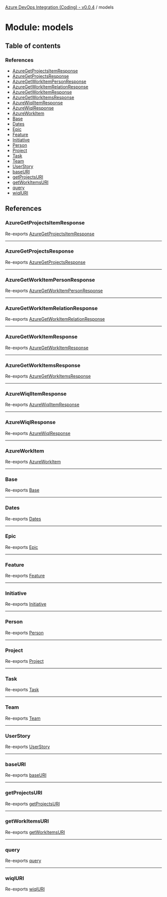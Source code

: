 [Azure DevOps Integration (Coding) - v0.0.4](../README.md) / models

# Module: models

## Table of contents

### References

- [AzureGetProjectsItemResponse](models.md#azuregetprojectsitemresponse)
- [AzureGetProjectsResponse](models.md#azuregetprojectsresponse)
- [AzureGetWorkItemPersonResponse](models.md#azuregetworkitempersonresponse)
- [AzureGetWorkItemRelationResponse](models.md#azuregetworkitemrelationresponse)
- [AzureGetWorkItemResponse](models.md#azuregetworkitemresponse)
- [AzureGetWorkItemsResponse](models.md#azuregetworkitemsresponse)
- [AzureWiqlItemResponse](models.md#azurewiqlitemresponse)
- [AzureWiqlResponse](models.md#azurewiqlresponse)
- [AzureWorkItem](models.md#azureworkitem)
- [Base](models.md#base)
- [Dates](models.md#dates)
- [Epic](models.md#epic)
- [Feature](models.md#feature)
- [Initiative](models.md#initiative)
- [Person](models.md#person)
- [Project](models.md#project)
- [Task](models.md#task)
- [Team](models.md#team)
- [UserStory](models.md#userstory)
- [baseURI](models.md#baseuri)
- [getProjectsURI](models.md#getprojectsuri)
- [getWorkItemsURI](models.md#getworkitemsuri)
- [query](models.md#query)
- [wiqlURI](models.md#wiqluri)

## References

### AzureGetProjectsItemResponse

Re-exports [AzureGetProjectsItemResponse](../classes/models_azureDevOps_getProjects_azureGetProjectsItemResponse.AzureGetProjectsItemResponse.md)

___

### AzureGetProjectsResponse

Re-exports [AzureGetProjectsResponse](../classes/models_azureDevOps_getProjects_azureGetProjectsResponse.AzureGetProjectsResponse.md)

___

### AzureGetWorkItemPersonResponse

Re-exports [AzureGetWorkItemPersonResponse](../classes/models_azureDevOps_getWorkItems_azureGetWorkItemPersonResponse.AzureGetWorkItemPersonResponse.md)

___

### AzureGetWorkItemRelationResponse

Re-exports [AzureGetWorkItemRelationResponse](../classes/models_azureDevOps_getWorkItems_azureGetWorkItemRelationResponse.AzureGetWorkItemRelationResponse.md)

___

### AzureGetWorkItemResponse

Re-exports [AzureGetWorkItemResponse](../classes/models_azureDevOps_getWorkItems_azureGetWorkItemResponse.AzureGetWorkItemResponse.md)

___

### AzureGetWorkItemsResponse

Re-exports [AzureGetWorkItemsResponse](../classes/models_azureDevOps_getWorkItems_azureGetWorkItemsResponse.AzureGetWorkItemsResponse.md)

___

### AzureWiqlItemResponse

Re-exports [AzureWiqlItemResponse](../classes/models_azureDevOps_wiql_azureWiqlItemResponse.AzureWiqlItemResponse.md)

___

### AzureWiqlResponse

Re-exports [AzureWiqlResponse](../classes/models_azureDevOps_wiql_azureWiqlResponse.AzureWiqlResponse.md)

___

### AzureWorkItem

Re-exports [AzureWorkItem](../classes/models_azureDevOps_azureWorkItem.AzureWorkItem.md)

___

### Base

Re-exports [Base](../classes/models_agile_base.Base.md)

___

### Dates

Re-exports [Dates](../classes/models_agile_dates.Dates.md)

___

### Epic

Re-exports [Epic](../classes/models_agile_epic.Epic.md)

___

### Feature

Re-exports [Feature](../classes/models_agile_feature.Feature.md)

___

### Initiative

Re-exports [Initiative](../classes/models_agile_initiative.Initiative.md)

___

### Person

Re-exports [Person](../classes/models_agile_person.Person.md)

___

### Project

Re-exports [Project](../classes/models_agile_project.Project.md)

___

### Task

Re-exports [Task](../classes/models_agile_task.Task.md)

___

### Team

Re-exports [Team](../classes/models_agile_team.Team.md)

___

### UserStory

Re-exports [UserStory](../classes/models_agile_userStory.UserStory.md)

___

### baseURI

Re-exports [baseURI](models_azureDevOps_baseURI.md#baseuri)

___

### getProjectsURI

Re-exports [getProjectsURI](models_azureDevOps_getProjects_resourceURI.md#getprojectsuri)

___

### getWorkItemsURI

Re-exports [getWorkItemsURI](models_azureDevOps_getWorkItems_resourceURI.md#getworkitemsuri)

___

### query

Re-exports [query](models_azureDevOps_wiql_query.md#query)

___

### wiqlURI

Re-exports [wiqlURI](models_azureDevOps_wiql_resourceURI.md#wiqluri)
